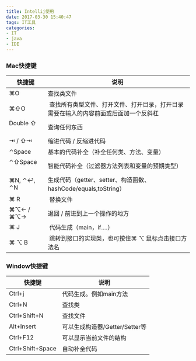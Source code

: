 ```yaml
---
title: Intellij使用
date: 2017-03-30 15:40:47
tags: IT工具
categories:
- IT
- java
- IDE
---
```


<!-- toc -->

### Mac快捷键
| 快捷键     |  说明     |
|    ---      |   ---       |
| ⌘O          | 查找类文件                                                                     |
| ⌘⇧O         | 查找所有类型文件、打开文件、打开目录，打开目录需要在输入的内容前面或后面加一个反斜杠      |
| Double ⇧    | 查询任何东西                                                                    |
| ⇥ / ⇧⇥      | 缩进代码 / 反缩进代码                                                            |
| ⌃Space      | 基本的代码补全（补全任何类、方法、变量）                                            |
| ⌃⇧Space     | 智能代码补全（过滤器方法列表和变量的预期类型）                                       |
| ⌘N, ⌃↩, ⌃N  | 生成代码（getter、setter、构造函数、hashCode/equals,toString）                    |
| ⌘ R         | 替换文件                                                                        |
| ⌘⌥← / ⌘⌥→   | 退回 / 前进到上一个操作的地方                                                     |
| ⌘ J         | 代码生成（main，if....）                                                         |
| ⌘ ⌥ B       | 跳转到接口的实现类，也可按住⌘ ⌥ 鼠标点击接口方法名                                   |

### Window快捷键
| 快捷键     |  说明     |
|    ---      |   ---       |
| Ctrl+j  | 代码生成。例如main方法 |
| Ctrl+N   |  查找类 |
| Ctrl+Shift+N |  查找文件 |
| Alt+Insert | 可以生成构造器/Getter/Setter等 |
| Ctrl+F12 | 可以显示当前文件的结构 |
| Ctrl+Shift+Space | 自动补全代码 |

###
